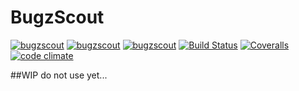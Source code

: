 # BugzScout
[![bugzscout](http://img.shields.io/npm/v/bugzscout.svg?style=flat-square)](https://www.npmjs.com/package/bugzscout)
[![bugzscout](http://img.shields.io/npm/dm/bugzscout.svg?style=flat-square)](https://www.npmjs.com/package/bugzscout)
[![bugzscout](http://img.shields.io/npm/l/bugzscout.svg?style=flat-square)](https://www.npmjs.com/package/bugzscout)
[![Build Status](https://img.shields.io/travis/qualitybath/bugzscout.svg?style=flat-square)](https://travis-ci.org/qualitybath/bugzscout)
[![Coveralls](https://img.shields.io/coveralls/qualitybath/bugzscout.svg?style=flat-square)](https://coveralls.io/r/qualitybath/bugzscout)
[![code climate](https://img.shields.io/codeclimate/github/qualitybath/bugzscout.svg?style=flat-square)](https://codeclimate.com/github/qualitybath/bugzscout)

##WIP do not use yet...
